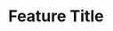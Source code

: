 ---
name: Feature Request
about: Use this template for creating a new bug report.
title: "Feature Title"
labels: feature request
assignees: iamdavidmt
---